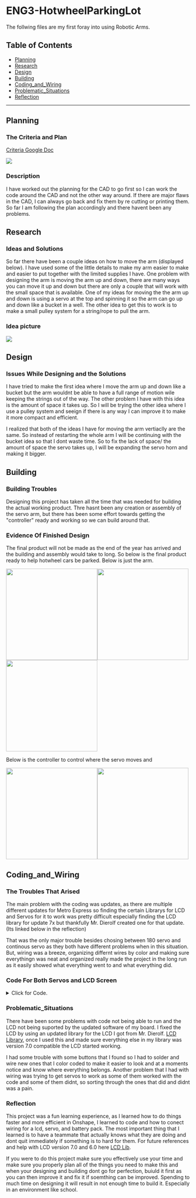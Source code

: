 # ENG3-HotwheelParkingLot
 The follwing files are my first foray into using Robotic Arms.
## Table of Contents
* [Planning](#Planning)
* [Research](#Research)
* [Design](#Design)
* [Building](#Building)
* [Coding_and_Wiring](#Coding_and_Wiring)
* [Problematic_Situations](#Problematic_Situations)
* [Reflection](#Reflection)


---

## Planning

### The Criteria and Plan
[Criteria Google Doc](https://docs.google.com/document/d/1x2zcYFR73pVGV2NC_2CteQb3-w5JeybZIv0qkrRLdq0/edit?usp=sharing)

<img src="https://user-images.githubusercontent.com/71342195/144874118-67c72556-f5b6-4b3c-b789-f33a8a4ccfe7.png">

### Description
  I have worked out the planning for the CAD to go first so I can work the code around the CAD and not the other way around. If there are major flaws in the CAD, I can always go back and fix them by re cutting or printing them. So far I am following the plan accordingly and there havent been any problems.

## Research

### Ideas and Solutions
  So far there have been a couple ideas on how to move the arm (displayed below). I have used some of the little details to make my arm easier to make and easier to put together with the limited supplies I have. One problem with designing the arm is moving the arm up and down, there are many ways you can move it up and down but there are only a couple that will work with the small space that is available. One of my ideas for moving the the arm up and down is using a servo at the top and spinning it so the arm can go up and down like a bucket in a well. The other idea to get this to work is to make a small pulley system for a string/rope to pull the arm.

### Idea picture
<img src="https://user-images.githubusercontent.com/71342195/145044090-80b25208-9344-40e5-be1a-7c2717f03a7a.jpg">

## Design

### Issues While Designing and the Solutions
  I have tried to make the first idea where I move the arm up and down like a bucket but the arm wouldnt be able to have a full range of motion wile keeping the strings out of the way. The other problem I have with this idea is the amount of space it takes up. So I will be trying the other idea where I use a pulley system and seeign if there is any way I can improve it to make it more compact and efficient.
 
  I realized that both of the ideas I have for moving the arm vertiaclly are the same. So instead of restarting the whole arm I will be continuing with the bucket idea so that I dont waste time. So to fix the lack of space/ the amount of space the servo takes up, I will be expanding the servo horn and making it bigger. 

###

## Building

### Building Troubles
 Designing this project has taken all the time that was needed for building the actual working product. Thre hasnt been any creation or assembly of the servo arm, but there has been some effort towards getting the "controller" ready and working so we can build around that. 

### Evidence Of Finished Design
 The final product will not be made as the end of the year has arrived and the building and assembly would take to long. So below is the final product ready to help hotwheel cars be parked. Below is just the arm.
 
<img src="https://user-images.githubusercontent.com/71342195/171199663-a3977324-3894-4b54-a552-6bb7702ceb47.PNG" width="250px"><img src="https://user-images.githubusercontent.com/71342195/171643553-9b6677e3-7f14-4688-9360-71b269aad03f.png" width="250px"><img src="https://user-images.githubusercontent.com/71342195/171643613-db68fab7-b4d6-4810-bb8b-b7d821c23b87.png" width="250px">

Below is the controller to control where the servo moves and  

<img src="https://user-images.githubusercontent.com/71342195/171647232-92789ad7-673e-4035-b8c1-4fb7594b32b5.png" width="250px"><img src="https://user-images.githubusercontent.com/71342195/171647337-067a931d-db33-46f1-8d52-faa6c9f4024e.png" width="250px">

###

## Coding_and_Wiring

### The Troubles That Arised
 
  The main problem with the coding was updates, as there are multiple different updates for Metro Express so finding the certain Librarys for LCD and Servos for it to work was pretty difficult especially finding the LCD library for update 7x but thankfully Mr. Dierolf created one for that update. (Its linked below in the reflection)
 
  That was the only major trouble besides chosing between 180 servo and continous servo as they both have different problems when in this situation. But, wiring was a breeze, organizing differnt wires by color and making sure everythingn was neat and organized really made the project in the long run as it easily showed what everything went to and what everything did.

### Code For Both Servos and LCD Screen
 <details><summary>Click for Code.</summary>
 <p>  
  
```
  

```python
import board
import time
import pwmio
from lcd.lcd import LCD
from lcd.i2c_pcf8574_interface import I2CPCF8574Interface
from adafruit_motor import servo
from digitalio import DigitalInOut, Direction, Pull


button1 = DigitalInOut(board.D2)
button1.direction = Direction.INPUT
button1.pull = Pull.UP

button2 = DigitalInOut(board.D3)
button2.direction = Direction.INPUT
button2.pull = Pull.UP

button3 = DigitalInOut(board.D4)
button3.direction = Direction.INPUT
button3.pull = Pull.UP

button4 = DigitalInOut(board.D5)
button4.direction = Direction.INPUT
button4.pull = Pull.UP

i2c = board.I2C()
lcd = LCD(I2CPCF8574Interface(i2c, 0x3F), 16, 2, 8)

lcd.print("To Park Your CarHold Button")
time.sleep(2)
lcd.clear()

pwm = pwmio.PWMOut(board.A2, duty_cycle=2 ** 15, frequency=50)
pwm1 = pwmio.PWMOut(board.A3, duty_cycle=2 ** 15, frequency=50)
my_servo = servo.ContinuousServo(pwm)
my_servo1 = servo.ContinuousServo(pwm1)

while True:
    time.sleep(0.1)
    if button1.value:
        lcd.print("Parking Car at: 1A")
        time.sleep(0.5)
        lcd.clear()
        time.sleep(0.05)
    else:
        lcd.clear()

    if button1.value:
        print("1 forward")
        my_servo.throttle = -0.14
        time.sleep(1.0)
        print("1 stop")
        my_servo.throttle = 0.0
        time.sleep(2.0)
        print("1 reverse")
        my_servo.throttle = 0.11
        time.sleep(1.0)
        print("1 stop")
        my_servo.throttle = 0.0
        time.sleep(2.0)

    if button2.value:
        lcd.print("Parking Car at: 1B")
        time.sleep(0.5)
        lcd.clear()
        time.sleep(1)
    else:
        lcd.clear()
    if button2.value:
        print("2 forward")
        my_servo.throttle = 0.11
        time.sleep(1.0)
        print("2 stop")
        my_servo.throttle = 0.0
        time.sleep(2.0)
        print("2 reverse")
        my_servo.throttle = -0.14
        time.sleep(1.0)
        print("2 stop")
        my_servo.throttle = 0.0
        time.sleep(2.0)

    if button3.value:
        lcd.print("Parking Car at: 2A")
        time.sleep(0.5)
        lcd.clear()
        time.sleep(1)
    else:
        lcd.clear()
    if button3.value:
        print("3 forward")
        my_servo.throttle = -0.14
        time.sleep(1.0)
        print("3 stop")
        my_servo.throttle = 0.0
        time.sleep(2.0)
        print("3 reverse")
        my_servo.throttle = 0.11
        time.sleep(1.0)
        print("3 stop")
        my_servo.throttle = 0.0
        time.sleep(2.0)
        print("2/3 forward")
        my_servo1.throttle = 1
        time.sleep(1.0)
        print("2/3 stop")
        my_servo1.throttle = 0.0
        time.sleep(2.0)
        print("2/3 reverse")
        my_servo1.throttle = -1
        time.sleep(1.0)
        print("2/3 stop")
        my_servo1.throttle = 0.0
        time.sleep(2.0)

    if button4.value:
        lcd.print("Parking Car at: 2B")
        time.sleep(0.5)
        lcd.clear()
        time.sleep(1)
    else:
        lcd.clear()
    if button4.value:
        print("4 forward")
        my_servo.throttle = 0.11
        time.sleep(1.0)
        print("4 stop")
        my_servo.throttle = 0.0
        time.sleep(2.0)
        print("4 reverse")
        my_servo.throttle = -0.14
        time.sleep(1.0)
        print("4 stop")
        my_servo.throttle = 0.0
        time.sleep(2.0)
        print("2/4 forward")
        my_servo1.throttle = 1
        time.sleep(1.0)
        print("2/4 stop")
        my_servo1.throttle = 0.0
        time.sleep(2.0)
        print("2/4 reverse")
        my_servo1.throttle = -1
        time.sleep(1.0)
        print("2/4 stop")
        my_servo1.throttle = 0.0
        time.sleep(2.0)
  ```
'''</p>
</details>
 
  
### Problematic_Situations
  There have been some problems with code not being able to run and the LCD not being suported by the updated software of my board. I fixed the LCD by using an updated library for the LCD I got from Mr. Dierolf. [LCD Library](https://github.com/OneCHSEngr/CircuitPython/tree/main/lib/lcd7), once I used this and made sure everything else in my library was version 7.0 compatible the LCD started working.
 
  I had some trouble with some buttons that I found so I had to solder and wire new ones that I color coded to make it easier to look and at a moments notice and know where everything belongs. Another problem that I had with wiring was trying to get servos to work as some of them worked with the code and some of them didnt, so sorting through the ones that did and didnt was a pain.

###

### Reflection
  This project was a fun learning experience, as I learned how to do things faster and more efficient in Onshape, I learned to code and how to conect wiring for a lcd, servo, and battery pack. The most important thing that I learned is to have a teammate that actually knows what they are doing and dont quit immediately if something is to hard for them. For future references and help with LCD version 7.0 and 6.0 here [LCD Lib](https://github.com/OneCHSEngr/CircuitPython/tree/main/lib).
 
  If you were to do this project make sure you effectively use your time and make sure you properly plan all of the things you need to make this and when your designing and building dont go for perfection, buiuld it first as you can then improve it and fix it if soemthing can be improved. Spending to much time on designing it will result in not enough time to build it. Especially in an environment like school.
